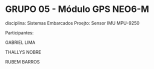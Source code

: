 # GRUPO 05 - Módulo GPS NEO6-M
disciplina: Sistemas Embarcados
Proejto: Sensor IMU MPU-9250

Participantes:

GABRIEL LIMA

THALLYS NOBRE

RUBEM BARROS


